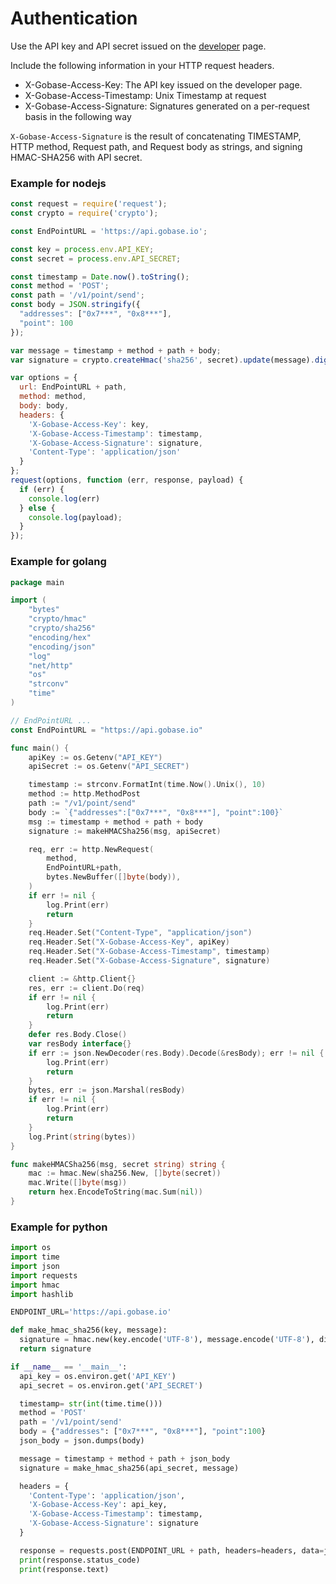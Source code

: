 # Authentication

Use the API key and API secret issued on the [developer](https://developer.gobase.io) page.

Include the following information in your HTTP request headers.

* X-Gobase-Access-Key: The API key issued on the developer page.
* X-Gobase-Access-Timestamp: Unix Timestamp at request
* X-Gobase-Access-Signature: Signatures generated on a per-request basis in the following way

`X-Gobase-Access-Signature` is the result of concatenating TIMESTAMP, HTTP method, Request path, and Request body as strings, and signing HMAC-SHA256 with API secret.

### Example for nodejs
```js
const request = require('request');
const crypto = require('crypto');

const EndPointURL = 'https://api.gobase.io';

const key = process.env.API_KEY;
const secret = process.env.API_SECRET;

const timestamp = Date.now().toString();
const method = 'POST';
const path = '/v1/point/send';
const body = JSON.stringify({
  "addresses": ["0x7***", "0x8***"],
  "point": 100
});

var message = timestamp + method + path + body;
var signature = crypto.createHmac('sha256', secret).update(message).digest('hex');

var options = {
  url: EndPointURL + path,
  method: method,
  body: body,
  headers: {
    'X-Gobase-Access-Key': key,
    'X-Gobase-Access-Timestamp': timestamp,
    'X-Gobase-Access-Signature': signature,
    'Content-Type': 'application/json'
  }
};
request(options, function (err, response, payload) {
  if (err) {
    console.log(err)
  } else {
    console.log(payload);
  }
});
```

### Example for golang
```go
package main

import (
	"bytes"
	"crypto/hmac"
	"crypto/sha256"
	"encoding/hex"
	"encoding/json"
	"log"
	"net/http"
	"os"
	"strconv"
	"time"
)

// EndPointURL ...
const EndPointURL = "https://api.gobase.io"

func main() {
	apiKey := os.Getenv("API_KEY")
	apiSecret := os.Getenv("API_SECRET")

	timestamp := strconv.FormatInt(time.Now().Unix(), 10)
	method := http.MethodPost
	path := "/v1/point/send"
	body := `{"addresses":["0x7***", "0x8***"], "point":100}`
	msg := timestamp + method + path + body
	signature := makeHMACSha256(msg, apiSecret)

	req, err := http.NewRequest(
		method,
		EndPointURL+path,
		bytes.NewBuffer([]byte(body)),
	)
	if err != nil {
		log.Print(err)
		return
	}
	req.Header.Set("Content-Type", "application/json")
	req.Header.Set("X-Gobase-Access-Key", apiKey)
	req.Header.Set("X-Gobase-Access-Timestamp", timestamp)
	req.Header.Set("X-Gobase-Access-Signature", signature)

	client := &http.Client{}
	res, err := client.Do(req)
	if err != nil {
		log.Print(err)
		return
	}
	defer res.Body.Close()
	var resBody interface{}
	if err := json.NewDecoder(res.Body).Decode(&resBody); err != nil {
		log.Print(err)
		return
	}
	bytes, err := json.Marshal(resBody)
	if err != nil {
		log.Print(err)
		return
	}
	log.Print(string(bytes))
}

func makeHMACSha256(msg, secret string) string {
	mac := hmac.New(sha256.New, []byte(secret))
	mac.Write([]byte(msg))
	return hex.EncodeToString(mac.Sum(nil))
}
```

### Example for python
```py
import os
import time
import json
import requests
import hmac
import hashlib

ENDPOINT_URL='https://api.gobase.io'

def make_hmac_sha256(key, message):
  signature = hmac.new(key.encode('UTF-8'), message.encode('UTF-8'), digestmod=hashlib.sha256).hexdigest()
  return signature

if __name__ == '__main__':
  api_key = os.environ.get('API_KEY')
  api_secret = os.environ.get('API_SECRET')

  timestamp= str(int(time.time()))
  method = 'POST'
  path = '/v1/point/send'
  body = {"addresses": ["0x7***", "0x8***"], "point":100}
  json_body = json.dumps(body)

  message = timestamp + method + path + json_body
  signature = make_hmac_sha256(api_secret, message)

  headers = {
    'Content-Type': 'application/json',
    'X-Gobase-Access-Key': api_key,
    'X-Gobase-Access-Timestamp': timestamp,
    'X-Gobase-Access-Signature': signature
  }

  response = requests.post(ENDPOINT_URL + path, headers=headers, data=json_body)
  print(response.status_code)
  print(response.text)
```
